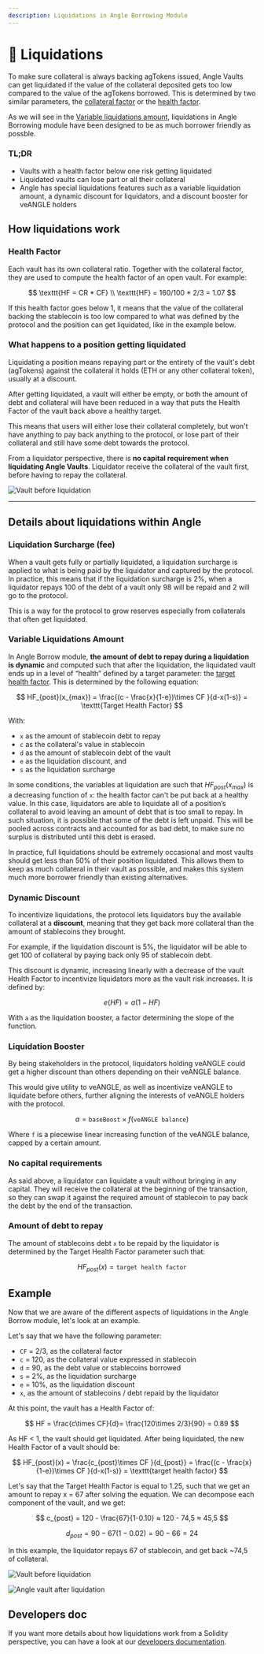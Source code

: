 ```yaml
---
description: Liquidations in Angle Borrowing Module
---
```


# 🎳 Liquidations

To make sure collateral is always backing agTokens issued, Angle Vaults can get liquidated if the value of the collateral deposited gets too low compared to the value of the agTokens borrowed. This is determined by two similar parameters, the [collateral factor](glossary.md) or the [health factor](glossary.md).

As we will see in the [Variable liquidations amount](liquidations.md#variable-liquidations-amount), liquidations in Angle Borrowing module have been designed to be as much borrower friendly as possble.

### TL;DR

* Vaults with a health factor below one risk getting liquidated
* Liquidated vaults can lose part or all their collateral
* Angle has special liquidations features such as a variable liquidation amount, a dynamic discount for liquidators, and a discount booster for veANGLE holders

## How liquidations work

### Health Factor

Each vault has its own collateral ratio. Together with the collateral factor, they are used to compute the health factor of an open vault. For example:

$$
\texttt{HF = CR * CF} \\ \texttt{HF} = 160/100 * 2/3 = 1.07
$$

If this health factor goes below 1, it means that the value of the collateral backing the stablecoin is too low compared to what was defined by the protocol and the position can get liquidated, like in the example below. 


### What happens to a position getting liquidated

Liquidating a position means repaying part or the entirety of the vault's debt (agTokens) against the collateral it holds (ETH or any other collateral token), usually at a discount.

After getting liquidated, a vault will either be empty, or both the amount of debt and collateral will have been reduced in a way that puts the Health Factor of the vault back above a healthy target.

This means that users will either lose their collateral completely, but won't have anything to pay back anything to the protocol, or lose part of their collateral and still have some debt towards the protocol.

From a liquidator perspective, there is **no capital requirement when liquidating Angle Vaults**. Liquidator receive the collateral of the vault first, before having to repay the collateral. 

![Vault before liquidation](../../.gitbook/assets/Vault%20before%20a%20liquidation.png)

***

## Details about liquidations within Angle

### Liquidation Surcharge (fee)

When a vault gets fully or partially liquidated, a liquidation surcharge is applied to what is being paid by the liquidator and captured by the protocol. In practice, this means that if the liquidation surcharge is 2%, when a liquidator repays 100 of the debt of a vault only 98 will be repaid and 2 will go to the protocol.

This is a way for the protocol to grow reserves especially from collaterals that often get liquidated.

### Variable Liquidations Amount

In Angle Borrow module, **the amount of debt to repay during a liquidation is dynamic** and computed such that after the liquidation, the liquidated vault ends up in a level of “health” defined by a target parameter: the [target health factor](glossary.md). This is determined by the following equation:

$$
HF_{post}(x_{max}) = \frac{(c - \frac{x}{1-e})\times CF }{d-x(1-s)} = \texttt{Target Health Factor}
$$

With:

* `x` as the amount of stablecoin debt to repay
* `c` as the collateral's value in stablecoin
* `d` as the amount of stablecoin debt of the vault
* `e` as the liquidation discount, and
* `s` as the liquidation surcharge

In some conditions, the variables at liquidation are such that $HF_{post}(x_{max})$ is a decreasing function of `x`: the health factor can't be put back at a healthy value. In this case, liquidators are able to liquidate all of a position’s collateral to avoid leaving an amount of debt that is too small to repay. In such situation, it is possible that some of the debt is left unpaid. This will be pooled across contracts and accounted for as bad debt, to make sure no surplus is distributed until this debt is erased.

In practice, full liquidations should be extremely occasional and most vaults should get less than 50% of their position liquidated. This allows them to keep as much collateral in their vault as possible, and makes this system much more borrower friendly than existing alternatives.

### Dynamic Discount

To incentivize liquidations, the protocol lets liquidators buy the available collateral at a **discount**, meaning that they get back more collateral than the amount of stablecoins they brought.

For example, if the liquidation discount is 5%, the liquidator will be able to get 100 of collateral by paying back only 95 of stablecoin debt.

This discount is dynamic, increasing linearly with a decrease of the vault Health Factor to incentivize liquidators more as the vault risk increases. It is defined by:

$$
e(HF) = a(1-HF)
$$

With `a` as the liquidation booster, a factor determining the slope of the function.

### Liquidation Booster

By being stakeholders in the protocol, liquidators holding veANGLE could get a higher discount than others depending on their veANGLE balance.

This would give utility to veANGLE, as well as incentivize veANGLE to liquidate before others, further aligning the interests of veANGLE holders with the protocol.

$$
a = \texttt{baseBoost} \times f(\texttt{veANGLE balance})
$$

Where `f` is a piecewise linear increasing function of the veANGLE balance, capped by a certain amount.

### No capital requirements

As said above, a liquidator can liquidate a vault without bringing in any capital. They will receive the collateral at the beginning of the transaction, so they can swap it against the required amount of stablecoin to pay back the debt by the end of the transaction.

### Amount of debt to repay

The amount of stablecoins debt `x` to be repaid by the liquidator is determined by the Target Health Factor parameter such that:

$$
HF_{post}(x) = \texttt{target health factor}
$$


## Example

Now that we are aware of the different aspects of liquidations in the Angle Borrow module, let's look at an example.

Let's say that we have the following parameter:

* `CF` = 2/3, as the collateral factor
* `c` = 120, as the collateral value expressed in stablecoin
* `d` = 90, as the debt value or stablecoins borrowed
* `s` = 2%, as the liquidation surcharge
* `e` = 10%, as the liquidation discount
* `x`, as the amount of stablecoins / debt repaid by the liquidator

At this point, the vault has a Health Factor of:

$$
HF = \frac{c\times CF}{d}= \frac{120\times 2/3}{90} = 0.89
$$

As HF < 1, the vault should get liquidated. After being liquidated, the new Health Factor of a vault should be:

$$
HF_{post}(x) = \frac{c_{post}\times CF }{d_{post}} = \frac{(c - \frac{x}{1-e})\times CF }{d-x(1-s)} = \texttt{target health factor}
$$

Let's say that the Target Health Factor is equal to 1.25, such that we get an amount to repay x = 67 after solving the equation. We can decompose each component of the vault, and we get:

$$
c_{post} = 120 - \frac{67}{1-0.10} ≈ 120 - 74,5 ≈ 45,5
$$

$$
d_{post} = 90 - 67(1-0.02) = 90 - 66 = 24
$$

In this example, the liquidator repays 67 of stablecoin, and get back ~74,5 of collateral. 

![Vault before liquidation](../../.gitbook/assets/Vault%20before%20a%20liquidation.png)

![Angle vault after liquidation](../../.gitbook/assets/Vault%20post%20liquidation.png)

## Developers doc

If you want more details about how liquidations work from a Solidity perspective, you can have a look at our [developers documentation](https://developers.angle.money/overview/guides/liquidations-borrowing).
